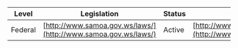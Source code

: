| Level | Legislation | Status | Case law | Constitution |
|---|---|---|---|---|
| Federal | [http://www.samoa.gov.ws/laws/](http://www.samoa.gov.ws/laws/) | Active | [http://www.samoa.gov.ws/laws/](http://www.samoa.gov.ws/laws/) | [http://www.samoa.gov.ws/laws/](http://www.samoa.gov.ws/laws/) |